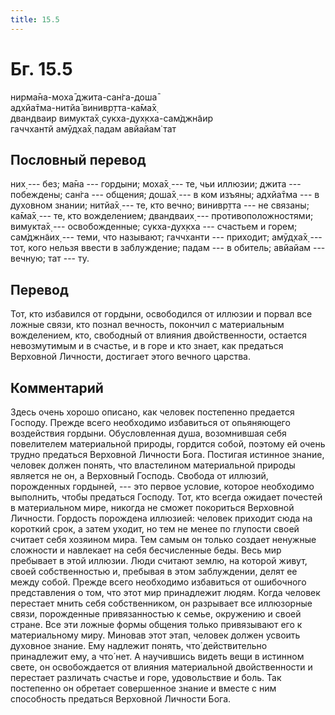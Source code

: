 ```yaml
---
title: 15.5
---
```


# Бг. 15.5
нирма̄на-моха̄ джита-сан̇га-доша̄<br/>
адхйа̄тма-нитйа̄ винивр̣тта-ка̄ма̄х̣<br/>
двандваир вимукта̄х̣ сукха-дух̣кха-сам̇джн̃аир<br/>
гаччхантй амӯд̣ха̄х̣ падам авйайам̇ тат
## Пословный перевод

них̣ --- без; ма̄на --- гордыни; моха̄х̣ --- те, чьи иллюзии; джита ---
побеждены; сан̇га --- общения; доша̄х̣ --- в ком изъяны; адхйа̄тма --- в
духовном знании; нитйа̄х̣ --- те, кто вечно; винивр̣тта --- не связаны;
ка̄ма̄х̣ --- те, кто вожделением; двандваих̣ --- противоположностями;
вимукта̄х̣ --- освобожденные; сукха-дух̣кха --- счастьем и горем; сам̇джн̃аих̣
--- теми, что называют; гаччханти --- приходит; амӯд̣ха̄х̣ --- тот, кого
нельзя ввести в заблуждение; падам --- в обитель; авйайам --- вечную;
тат --- ту.

## Перевод

Тот, кто избавился от гордыни, освободился от иллюзии и порвал все
ложные связи, кто познал вечность, покончил с материальным вожделением,
кто, свободный от влияния двойственности, остается невозмутимым и в
счастье, и в горе и кто знает, как предаться Верховной Личности,
достигает этого вечного царства.

## Комментарий

Здесь очень хорошо описано, как человек постепенно предается Господу.
Прежде всего необходимо избавиться от опьяняющего воздействия гордыни.
Обусловленная душа, возомнившая себя повелителем материальной природы,
гордится собой, поэтому ей очень трудно предаться Верховной Личности
Бога. Постигая истинное знание, человек должен понять, что властелином
материальной природы является не он, а Верховный Господь. Свобода от
иллюзий, порожденных гордыней, --- это первое условие, которое
необходимо выполнить, чтобы предаться Господу. Тот, кто всегда ожидает
почестей в материальном мире, никогда не сможет покориться Верховной
Личности. Гордость порождена иллюзией: человек приходит сюда на короткий
срок, а затем уходит, но тем не менее по глупости своей считает себя
хозяином мира. Тем самым он только создает ненужные сложности и
навлекает на себя бесчисленные беды. Весь мир пребывает в этой иллюзии.
Люди считают землю, на которой живут, своей собственностью и, пребывая в
этом заблуждении, делят ее между собой. Прежде всего необходимо
избавиться от ошибочного представления о том, что этот мир принадлежит
людям. Когда человек перестает мнить себя собственником, он разрывает
все иллюзорные связи, порожденные привязанностью к семье, окружению и
своей стране. Все эти ложные формы общения только привязывают его к
материальному миру. Миновав этот этап, человек должен усвоить духовное
знание. Ему надлежит понять, что́ действительно принадлежит ему, а что́
нет. А научившись видеть вещи в истинном свете, он освобождается от
влияния материальной двойственности и перестает различать счастье и
горе, удовольствие и боль. Так постепенно он обретает совершенное знание
и вместе с ним способность предаться Верховной Личности Бога.
